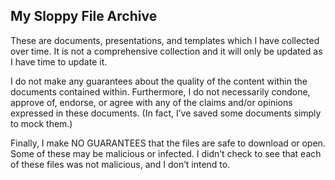 ## My Sloppy File Archive

These are documents, presentations, and templates which I have collected over time. It is not a comprehensive collection and it will only be updated as I have time to update it.

I do not make any guarantees about the quality of the content within the documents contained within. Furthermore, I do not necessarily condone, approve of, endorse, or agree with any of the claims and/or opinions expressed in these documents. (In fact, I’ve saved some documents simply to mock them.)

Finally, I make NO GUARANTEES that the files are safe to download or open. Some of these may be malicious or infected. I didn’t check to see that each of these files was not malicious, and I don’t intend to.
